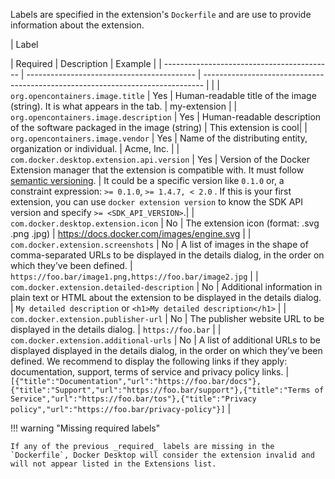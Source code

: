Labels are specified in the extension's `Dockerfile` and are use to provide information about the extension.

| Label <div style="width:300px"></div>| Required | Description | Example |
| ------------------------------------------ | ------------------------------------------ | ------------------------------------------------------------------------------ | |
| `org.opencontainers.image.title` | Yes | Human-readable title of the image (string). It is what appears in the tab. | my-extension |
| `org.opencontainers.image.description` | Yes | Human-readable description of the software packaged in the image (string) | This extension is cool|
| `org.opencontainers.image.vendor` | Yes | Name of the distributing entity, organization or individual. | Acme, Inc. |
| `com.docker.desktop.extension.api.version` | Yes | Version of the Docker Extension manager that the extension is compatible with. It must follow [semantic versioning](https://semver.org/). | It could be a specific version like `0.1.0` or, a constraint expression: `>= 0.1.0`, `>= 1.4.7, < 2.0` . If this is your first extension, you can use `docker extension version` to know the SDK API version and specify `>= <SDK_API_VERSION>`.|
| `com.docker.desktop.extension.icon` | No | The extension icon (format: .svg .png .jpg) | <a href="https://docs.docker.com/images/engine.svg" target="__blank">https://docs.docker.com/images/engine.svg<a> |
| `com.docker.extension.screenshots` | No | A list of images in the shape of comma-separated URLs to be displayed in the details dialog, in the order on which they’ve been defined. | `https://foo.bar/image1.png,https://foo.bar/image2.jpg` |
| `com.docker.extension.detailed-description` | No | Additional information in plain text or HTML about the extension to be displayed in the details dialog. | `My detailed description` or `<h1>My detailed description</h1>` |
| `com.docker.extension.publisher-url` | No | The publisher website URL to be displayed in the details dialog. | `https://foo.bar` |
| `com.docker.extension.additional-urls` | No | A list of additional URLs to be displayed displayed in the details dialog, in the order on which they’ve been defined. We recommend to display the following links if they apply: documentation, support, terms of service and privacy policy links. | `[{"title":"Documentation","url":"https://foo.bar/docs"},{"title":"Support","url":"https://foo.bar/support"},{"title":"Terms of Service","url":"https://foo.bar/tos"},{"title":"Privacy policy","url":"https://foo.bar/privacy-policy"}]` |

!!! warning "Missing required labels"

    If any of the previous _required_ labels are missing in the `Dockerfile`, Docker Desktop will consider the extension invalid and will not appear listed in the Extensions list.
